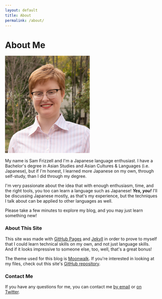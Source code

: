 ```yaml
---
layout: default
title: About
permalink: /about/
---
```


<!--<a href="{{ "/" | relative_url }}">{{ site.theme_config.back_home_text }}</a>
-->
# About Me

<img class="img-left-aligned" src="/images/Gradpic2-280w.png" alt="Photo of me">

My name is Sam Frizzell and I'm a Japanese language enthusiast. I have a Bachelor's degree in Asian Studies and Asian Cultures & Languages (i.e. Japanese), but if I'm honest, I learned more Japanese on my own, through self-study, than I did through my degree.

I'm very passionate about the idea that with enough enthusiasm, time, and the right tools, you too can learn a language such as Japanese! _**Yes, you!**_ I'll be discussing Japanese mostly, as that's my experience, but the techniques I talk about can be applied to other languages as well.

Please take a few minutes to explore my blog, and you may just learn something new!

### About This Site

This site was made with [GitHub Pages](https://pages.github.com/) and [Jekyll](https://jekyllrb.com/) in order to prove to myself that I could learn technical skills on my own, and not just language skills. And if it looks impressive to someone else, too, well, that's a great bonus!

The theme used for this blog is [Moonwalk](https://github.com/abhinavs/moonwalk). If you're interested in looking at my files, check out this site's [GitHub repository](https://github.com/samfrizzell/samfrizzell.github.io).

### Contact Me

If you have any questions for me, you can contact me [by email](mailto:intermediatemode@gmail.com) or [on Twitter](https://twitter.com/SamFrizzell11).